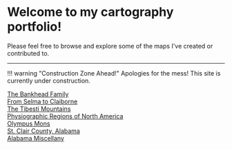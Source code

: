 # Welcome to my cartography portfolio!

Please feel free to browse and explore some of the maps I've created or contributed to.

---

!!! warning "Construction Zone Ahead!"
	Apologies for the mess! This site is currently under construction.



<div class="gallery">
	<div class="entry">
		<img class="thumb" src="img/alabama_thumb.jpg" alt="">
	</div>
	<div class="entry">
		<a href="portfolio/bankhead"><img class="thumb" src="img/bankhead_al1820_thumb.jpg" alt=""></a>
		<div class="thumb_label">
			<div class="label_text"><a href="portfolio/bankhead">The Bankhead Family</a></div>
		</div>
	</div>
	<div class="entry">
		<a href="portfolio/selmatoclaiborne"><img class="thumb" src="img/selmatoclaiborne_thumb.jpg" alt=""></a>
		<div class="thumb_label">
			<div class="label_text"><a href="portfolio/selmatoclaiborne">From Selma to Claiborne</a></div>
		</div>
	</div>
	<div class="entry">
		<a href="portfolio/tibesti"><img class="thumb" src="img/tibesti_thumb.jpg" alt=""></a>
		<div class="thumb_label">
			<div class="label_text"><a href="portfolio/tibesti">The Tibesti Mountains</a></div>
		</div>
	</div>
	<div class="entry">
		<a href="portfolio/na_physioregions"><img class="thumb" src="img/na_physioregions_thumb.jpg" alt=""></a>
		<div class="thumb_label">
			<div class="label_text"><a href="portfolio/na_physioregions">Physiographic Regions of North America</a></div>
		</div>
	</div>
	<div class="entry">
		<a href="portfolio/olympusmons"><img class="thumb" src="img/olympusmons_thumb.jpg" alt=""></a>
		<div class="thumb_label">
			<div class="label_text"><a href="portfolio/olympusmons">Olympus Mons</a></div>
		</div>
	</div>
	<div class="entry">
		<a href="portfolio/stclairco"><img class="thumb" src="img/stclairco_thumb.jpg" alt=""></a>
		<div class="thumb_label">
			<div class="label_text"><a href="portfolio/stclairco">St. Clair County, Alabama</a></div>
		</div>
	</div>
	<div class="entry">
		<a href="portfolio/almisc"><img class="thumb" src="img/tuscaloosaco_thumb.jpg" alt=""></a>
		<div class="thumb_label">
			<div class="label_text"><a href="portfolio/almisc">Alabama Miscellany</a></div>
		</div>
	</div>
	<div class="entry">
		<img class="thumb" src="img/florida_znh_thumb.jpg" alt="">
	</div>
	<div class="entry">
		<img class="thumb" src="img/ww1_ardennes_thumb.jpg" alt="">
	</div>
	<div class="entry">
		<img class="thumb" src="img/watermills_thumb.jpg" alt="">
	</div>
	<div class="entry">
		<img class="thumb" src="img/hispaniola_thumb.jpg" alt="">
	</div>

</div>